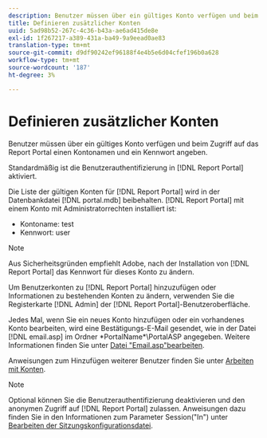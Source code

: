 ```yaml
---
description: Benutzer müssen über ein gültiges Konto verfügen und beim Zugriff auf das Report Portal einen Kontonamen und ein Kennwort angeben.
title: Definieren zusätzlicher Konten
uuid: 5ad98b52-267c-4c36-b43a-ae6ad415de8e
exl-id: 1f267217-a389-431a-ba49-9a9eead0ae83
translation-type: tm+mt
source-git-commit: d9df90242ef96188f4e4b5e6d04cfef196b0a628
workflow-type: tm+mt
source-wordcount: '187'
ht-degree: 3%

---
```


# Definieren zusätzlicher Konten

Benutzer müssen über ein gültiges Konto verfügen und beim Zugriff auf das Report Portal einen Kontonamen und ein Kennwort angeben.

Standardmäßig ist die Benutzerauthentifizierung in [!DNL Report Portal] aktiviert.

Die Liste der gültigen Konten für [!DNL Report Portal] wird in der Datenbankdatei [!DNL portal.mdb] beibehalten. [!DNL Report Portal] mit einem Konto mit Administratorrechten installiert ist:

* Kontoname: test
* Kennwort: user

>[!NOTE]
>
>Aus Sicherheitsgründen empfiehlt Adobe, nach der Installation von [!DNL Report Portal] das Kennwort für dieses Konto zu ändern.

Um Benutzerkonten zu [!DNL Report Portal] hinzuzufügen oder Informationen zu bestehenden Konten zu ändern, verwenden Sie die Registerkarte [!DNL Admin] der [!DNL Report Portal]-Benutzeroberfläche.

Jedes Mal, wenn Sie ein neues Konto hinzufügen oder ein vorhandenes Konto bearbeiten, wird eine Bestätigungs-E-Mail gesendet, wie in der Datei [!DNL email.asp] im Ordner \*PortalName*\PortalASP angegeben. Weitere Informationen finden Sie unter [Datei &quot;Email.asp&quot;bearbeiten](../../../home/c-rpt-oview/c-install-rpt-port/t-email-file.md#task-d9f4f306d38e435aa7effab3d94f690b).

Anweisungen zum Hinzufügen weiterer Benutzer finden Sie unter [Arbeiten mit Konten](../../../home/c-rpt-oview/c-admin-rpt/c-work-accts/c-work-accts.md#concept-c933a1940bda4a3489d61d8af315e45d).

>[!NOTE]
>
>Optional können Sie die Benutzerauthentifizierung deaktivieren und den anonymen Zugriff auf [!DNL Report Portal] zulassen. Anweisungen dazu finden Sie in den Informationen zum Parameter Session(&quot;In&quot;) unter [Bearbeiten der Sitzungskonfigurationsdatei](../../../home/c-rpt-oview/c-install-rpt-port/t-edit-sess-config-file.md#task-cf11c3a780bd4936afd3f64a6b30afc7).
